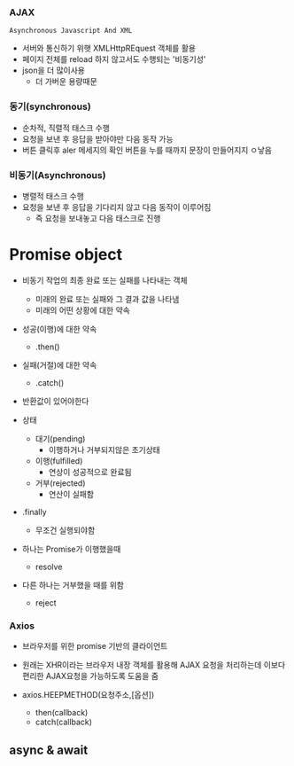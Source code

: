 ### AJAX

```
Asynchronous Javascript And XML
```

- 서버와 통신하기 위햇 XMLHttpREquest 객체를 활용
- 페이지 전체를 reload 하지 않고서도 수행되는 '비동기성'
- json을 더 많이사용
  - 더 가버운 용량때문



### 동기(synchronous)

- 순차적, 직렬적 태스크 수행
- 요청을 보낸 후 응답을 받아야만 다음 동작 가능
- 버튼 클릭후 aler 메세지의 확인 버튼을 누를 때까지 문장이 만들어지지 ㅇ낳음



### 비동기(Asynchronous)

- 병렬적 태스크 수행
- 요청을 보낸 후 응답을 기다리지 않고 다음 동작이 이루어짐
  - 즉 요청을 보내놓고 다음 태스크로 진행



# Promise object

- 비동기 작업의 최종 완료 또는 실패를 나타내는 객체
  - 미래의 완료 또는 실패와 그 결과 값을 나타냄
  - 미래의 어떤 상황에 대한 약속

- 성공(이행)에 대한 약속
  - .then()

- 실패(거절)에 대한 약속
  - .catch()

- 반환값이 있어야한다

- 상태
  - 대기(pending)
    - 이행하거나 거부되지않은 초기상태
  - 이행(fulfilled)
    - 연상이 성공적으로 완료됨
  - 거부(rejected)
    - 연산이 실패함

- .finally
  - 무조건 실행되야함

- 하나는 Promise가 이행했을때
  - resolve

- 다른 하나는 거부했을 때를 위함
  - reject



### Axios

- 브라우저를 위한 promise 기반의 클라이언트
- 원래는 XHR이라는 브라우저 내장 객체를 활용해 AJAX 요청을 처리하는데 이보다 편리한 AJAX요청을 가능하도록 도움을 줌

- axios.HEEPMETHOD(요청주소,[옵션])
  - then(callback)
  - catch(callback)



## async & await

